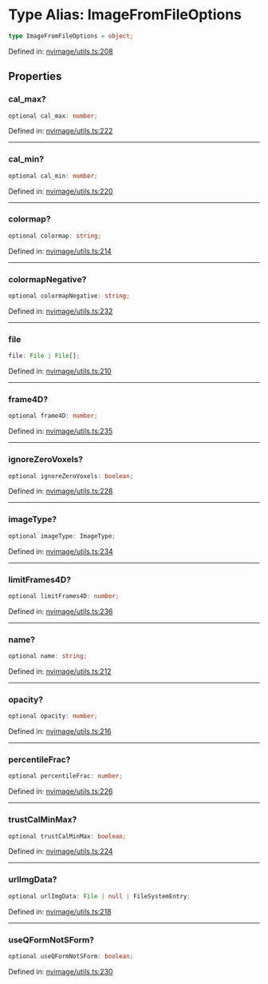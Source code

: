 # Type Alias: ImageFromFileOptions

```ts
type ImageFromFileOptions = object;
```

Defined in: [nvimage/utils.ts:208](https://github.com/niivue/niivue/blob/main/packages/niivue/src/nvimage/utils.ts#L208)

## Properties

### cal_max?

```ts
optional cal_max: number;
```

Defined in: [nvimage/utils.ts:222](https://github.com/niivue/niivue/blob/main/packages/niivue/src/nvimage/utils.ts#L222)

---

### cal_min?

```ts
optional cal_min: number;
```

Defined in: [nvimage/utils.ts:220](https://github.com/niivue/niivue/blob/main/packages/niivue/src/nvimage/utils.ts#L220)

---

### colormap?

```ts
optional colormap: string;
```

Defined in: [nvimage/utils.ts:214](https://github.com/niivue/niivue/blob/main/packages/niivue/src/nvimage/utils.ts#L214)

---

### colormapNegative?

```ts
optional colormapNegative: string;
```

Defined in: [nvimage/utils.ts:232](https://github.com/niivue/niivue/blob/main/packages/niivue/src/nvimage/utils.ts#L232)

---

### file

```ts
file: File | File[];
```

Defined in: [nvimage/utils.ts:210](https://github.com/niivue/niivue/blob/main/packages/niivue/src/nvimage/utils.ts#L210)

---

### frame4D?

```ts
optional frame4D: number;
```

Defined in: [nvimage/utils.ts:235](https://github.com/niivue/niivue/blob/main/packages/niivue/src/nvimage/utils.ts#L235)

---

### ignoreZeroVoxels?

```ts
optional ignoreZeroVoxels: boolean;
```

Defined in: [nvimage/utils.ts:228](https://github.com/niivue/niivue/blob/main/packages/niivue/src/nvimage/utils.ts#L228)

---

### imageType?

```ts
optional imageType: ImageType;
```

Defined in: [nvimage/utils.ts:234](https://github.com/niivue/niivue/blob/main/packages/niivue/src/nvimage/utils.ts#L234)

---

### limitFrames4D?

```ts
optional limitFrames4D: number;
```

Defined in: [nvimage/utils.ts:236](https://github.com/niivue/niivue/blob/main/packages/niivue/src/nvimage/utils.ts#L236)

---

### name?

```ts
optional name: string;
```

Defined in: [nvimage/utils.ts:212](https://github.com/niivue/niivue/blob/main/packages/niivue/src/nvimage/utils.ts#L212)

---

### opacity?

```ts
optional opacity: number;
```

Defined in: [nvimage/utils.ts:216](https://github.com/niivue/niivue/blob/main/packages/niivue/src/nvimage/utils.ts#L216)

---

### percentileFrac?

```ts
optional percentileFrac: number;
```

Defined in: [nvimage/utils.ts:226](https://github.com/niivue/niivue/blob/main/packages/niivue/src/nvimage/utils.ts#L226)

---

### trustCalMinMax?

```ts
optional trustCalMinMax: boolean;
```

Defined in: [nvimage/utils.ts:224](https://github.com/niivue/niivue/blob/main/packages/niivue/src/nvimage/utils.ts#L224)

---

### urlImgData?

```ts
optional urlImgData: File | null | FileSystemEntry;
```

Defined in: [nvimage/utils.ts:218](https://github.com/niivue/niivue/blob/main/packages/niivue/src/nvimage/utils.ts#L218)

---

### useQFormNotSForm?

```ts
optional useQFormNotSForm: boolean;
```

Defined in: [nvimage/utils.ts:230](https://github.com/niivue/niivue/blob/main/packages/niivue/src/nvimage/utils.ts#L230)
